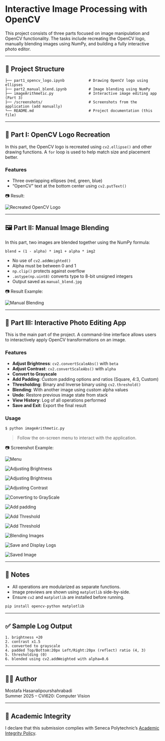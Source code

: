 # Interactive Image Processing with OpenCV

This project consists of three parts focused on image manipulation and OpenCV functionality. The tasks include recreating the OpenCV logo, manually blending images using NumPy, and building a fully interactive photo editor.

---

## 📁 Project Structure

```
├── part1_opencv_logo.ipynb           # Drawing OpenCV logo using ellipses
├── part2_manual_blend.ipynb          # Image blending using NumPy
├── imageArithmetic.py                # Interactive image editing app (Part 3)
├── /screenshots/                     # Screenshots from the application (add manually)
└── README.md                         # Project documentation (this file)
```

---

## 🧩 Part I: OpenCV Logo Recreation

In this part, the OpenCV logo is recreated using `cv2.ellipse()` and other drawing functions. A `for` loop is used to help match size and placement better.

### Features

- Three overlapping ellipses (red, green, blue)
- “OpenCV” text at the bottom center using `cv2.putText()`

📷 Result:

![Recreated OpenCV Logo](screenshots/opencv_logo.png)

---

## 🖼️ Part II: Manual Image Blending

In this part, two images are blended together using the NumPy formula:

```
blend = (1 - alpha) * img1 + alpha * img2
```

- No use of `cv2.addWeighted()`
- Alpha must be between 0 and 1
- `np.clip()` protects against overflow
- `.astype(np.uint8)` converts type to 8-bit unsigned integers
- Output saved as `manual_blend.jpg`

📷 Result Example:

![Manual Blending](screenshots/manual_blend.png)

---

## 🧰 Part III: Interactive Photo Editing App

This is the main part of the project. A command-line interface allows users to interactively apply OpenCV transformations on an image.

### Features

- **Adjust Brightness**: `cv2.convertScaleAbs()` with `beta`
- **Adjust Contrast**: `cv2.convertScaleAbs()` with `alpha`
- **Convert to Grayscale**
- **Add Padding**: Custom padding options and ratios (Square, 4:3, Custom)
- **Thresholding**: Binary and Inverse binary using `cv2.threshold()`
- **Blending**: With another image using custom alpha values
- **Undo**: Restore previous image state from stack
- **View History**: Log of all operations performed
- **Save and Exit**: Export the final result

### Usage

```bash
$ python imageArithmetic.py
```

> Follow the on-screen menu to interact with the application.

📷 Screenshot Example:

![Menu](screenshots/menu.png)

![Adjusting Brightness](screenshots/menu2.png)

![Adjusting Brightness](screenshots/brightness.png)

![Adjusting Contrast](screenshots/contrast.png)

![Converting to GrayScale](screenshots/grayscale.png)

![Add padding](screenshots/padding.png)

![Add Threshold](screenshots/thresh1.png)

![Add Threshold](screenshots/thresh2.png)

![Blending Images](screenshots/blend.png)

![Save and Display Logs](screenshots/save.png)

![Saved Image](screenshots/final.png)

---

## 📝 Notes

- All operations are modularized as separate functions.
- Image previews are shown using `matplotlib` side-by-side.
- Ensure `cv2` and `matplotlib` are installed before running.

```bash
pip install opencv-python matplotlib
```

---

## ✅ Sample Log Output

```
1. brightness +20
2. contrast x1.5
3. converted to grayscale
4. padded Top/Bottom:20px Left/Right:20px (reflect) ratio (4, 3)
5. thresholding (0)
6. blended using cv2.addWeighted with alpha=0.6
```

---

## 👨‍💻 Author

Mostafa Hasanalipourshahrabadi  
Summer 2025 – CVI620: Computer Vision

---

## 📌 Academic Integrity

I declare that this submission complies with Seneca Polytechnic’s [Academic Integrity Policy](https://www.senecapolytechnic.ca/about/policies/academic-integrity-policy.html).
